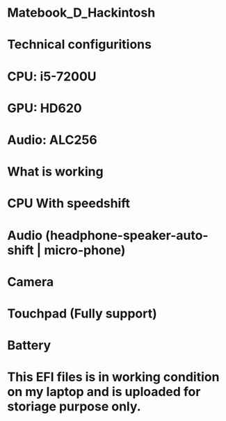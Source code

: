 # Matebook_D_Hackintosh
# Technical configuritions
# CPU: i5-7200U
# GPU: HD620
# Audio: ALC256


# What is working
# CPU With speedshift
# Audio (headphone-speaker-auto-shift | micro-phone)
# Camera
# Touchpad (Fully support)
# Battery


# This EFI files is in working condition on my laptop and is uploaded for storiage purpose only.